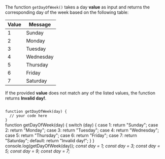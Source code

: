 The function `getDayOfWeek()` takes a day **value**
as input and returns the corresponding day
of the week based on the following table:

| Value | Message     |
| ----- | ----------- |
| 1     | Sunday    |
| 2     | Monday    |
| 3     | Tuesday   |
| 4     | Wednesday |
| 5     | Thursday  |
| 6     | Friday    |
| 7     | Saturday  |

If the provided **value** does not match any of the listed values,
the function returns **Invalid day!**.

<codeblock language="javascript" type="exercise" testMode="multipleInput">
<code>
function getDayOfWeek(day) {
  // your code here
}
</code>

<solution>
function getDayOfWeek(day) {
  switch (day) {
    case 1:
      return "Sunday";
    case 2:
      return "Monday";
    case 3:
      return "Tuesday";
    case 4:
      return "Wednesday";
    case 5:
      return "Thursday";
    case 6:
      return "Friday";
    case 7:
      return "Saturday";
    default:
      return "Invalid day!";
  }
}
</solution>

<testcases>
<caller>
console.log(getDayOfWeek(day));
</caller>
<testcase>
<i>
const day = 1;
</i>
</testcase>
<testcase>
<i>
const day = 3;
</i>
</testcase>
<testcase>
<i>
const day = 5;
</i>
</testcase>
<testcase>
<i>
const day = 9;
</i>
</testcase>
<testcase>
<i>
const day = 7;
</i>
</testcase>
</testcases>
</codeblock>
